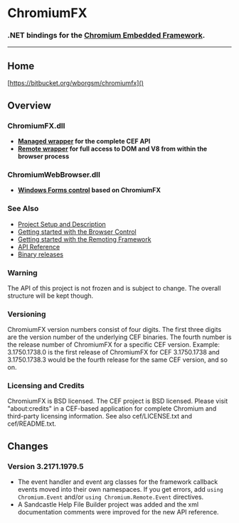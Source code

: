 # ChromiumFX #

### .NET bindings for the [Chromium Embedded Framework](https://code.google.com/p/chromiumembedded/). ###
----------

## Home ##
[https://bitbucket.org/wborgsm/chromiumfx]()

## Overview ##

### ChromiumFX.dll ###

* **[Managed wrapper](http://chromiumfx.bitbucket.org/api/html/N_Chromium.htm) for the complete CEF API**
* **[Remote wrapper](http://chromiumfx.bitbucket.org/api/html/N_Chromium_Remote.htm) for full access to DOM and V8 from within the browser process**

### ChromiumWebBrowser.dll ###

* **[Windows Forms control](http://chromiumfx.bitbucket.org/api/html/N_Chromium_WebBrowser.htm) based on ChromiumFX**

### See Also ###

* [Project Setup and Description](https://bitbucket.org/wborgsm/chromiumfx/wiki/Project)
* [Getting started with the Browser Control](https://bitbucket.org/wborgsm/chromiumfx/wiki/Walkthrough_01) 
* [Getting started with the Remoting Framework](https://bitbucket.org/wborgsm/chromiumfx/wiki/Walkthrough_02)
* [API Reference](http://chromiumfx.bitbucket.org/api/)
* [Binary releases](https://bitbucket.org/wborgsm/chromiumfx/downloads)

### Warning ###
The API of this project is not frozen and is subject to change. The overall structure will be kept though.

### Versioning ###

ChromiumFX version numbers consist of four digits. The first three digits are the version number of the underlying CEF binaries. The fourth number is the release number of ChromiumFX for a specific CEF version. Example: 3.1750.1738.0 is the first release of ChromiumFX for CEF 3.1750.1738 and 3.1750.1738.3 would be the fourth release for the same CEF version, and so on.

### Licensing and Credits ###

ChromiumFX is BSD licensed. The CEF project is BSD licensed. Please visit
"about:credits" in a CEF-based application for complete Chromium and third-party
licensing information. See also cef/LICENSE.txt and cef/README.txt.


## Changes ##


### Version 3.2171.1979.5 ###

* The event handler and event arg classes for the framework callback events moved into their own namespaces. If you get errors, add `using Chromium.Event` and/or `using Chromium.Remote.Event` directives.
* A Sandcastle Help File Builder project was added and the xml documentation comments were improved for the new API reference.
